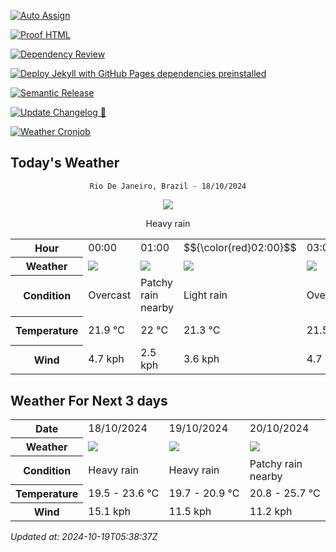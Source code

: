 [![Auto Assign](https://github.com/Fatal1tyBarucco/demo-repository/actions/workflows/auto-assign.yml/badge.svg)](https://github.com/Fatal1tyBarucco/demo-repository/actions/workflows/auto-assign.yml)

[![Proof HTML](https://github.com/Fatal1tyBarucco/demo-repository/actions/workflows/proof-html.yml/badge.svg)](https://github.com/Fatal1tyBarucco/demo-repository/actions/workflows/proof-html.yml)

[![Dependency Review](https://github.com/Fatal1tyBarucco/demo-repository/actions/workflows/dependency-review.yml/badge.svg)](https://github.com/Fatal1tyBarucco/demo-repository/actions/workflows/dependency-review.yml)

[![Deploy Jekyll with GitHub Pages dependencies preinstalled](https://github.com/Fatal1tyBarucco/demo-repository/actions/workflows/jekyll-gh-pages.yml/badge.svg)](https://github.com/Fatal1tyBarucco/demo-repository/actions/workflows/jekyll-gh-pages.yml)

[![Semantic Release](https://github.com/Fatal1tyBarucco/demo-repository/actions/workflows/release-main.yml/badge.svg)](https://github.com/Fatal1tyBarucco/demo-repository/actions/workflows/release-main.yml)

[![Update Changelog 🎉](https://github.com/Fatal1tyBarucco/demo-repository/actions/workflows/update-changelog.yml/badge.svg)](https://github.com/Fatal1tyBarucco/demo-repository/actions/workflows/update-changelog.yml)

[![Weather Cronjob](https://github.com/Fatal1tyBarucco/demo-repository/actions/workflows/update-weather.yml/badge.svg)](https://github.com/Fatal1tyBarucco/demo-repository/actions/workflows/update-weather.yml)

## Today's Weather
<div align="center">

`Rio De Janeiro, Brazil - 18/10/2024`

<img src="https://cdn.weatherapi.com/weather/64x64/day/308.png"/>

Heavy rain

</div>


<table>
    <tr>
        <th>Hour</th>
          <td>00:00</div>   <td>01:00</div>   <td>$${\color{red}02:00}$$</td>   <td>03:00</div>   <td>04:00</div>   <td>05:00</div>   <td>06:00</div>   <td>07:00</div>   <td>08:00</div>   <td>09:00</div>   <td>10:00</div>   <td>11:00</div>   <td>12:00</div>   <td>13:00</div>   <td>14:00</div>   <td>15:00</div>   <td>16:00</div>   <td>17:00</div>   <td>18:00</div>   <td>19:00</div>   <td>20:00</div>   <td>21:00</div>   <td>22:00</div>   <td>23:00</div> 
    </tr>
    <tr>
        <th>Weather</th>
        <td><img src="https://cdn.weatherapi.com/weather/64x64/night/122.png"></img></td><td><img src="https://cdn.weatherapi.com/weather/64x64/night/176.png"></img></td><td><img src="https://cdn.weatherapi.com/weather/64x64/night/296.png"></img></td><td><img src="https://cdn.weatherapi.com/weather/64x64/night/122.png"></img></td><td><img src="https://cdn.weatherapi.com/weather/64x64/night/119.png"></img></td><td><img src="https://cdn.weatherapi.com/weather/64x64/night/176.png"></img></td><td><img src="https://cdn.weatherapi.com/weather/64x64/day/116.png"></img></td><td><img src="https://cdn.weatherapi.com/weather/64x64/day/122.png"></img></td><td><img src="https://cdn.weatherapi.com/weather/64x64/day/266.png"></img></td><td><img src="https://cdn.weatherapi.com/weather/64x64/day/266.png"></img></td><td><img src="https://cdn.weatherapi.com/weather/64x64/day/296.png"></img></td><td><img src="https://cdn.weatherapi.com/weather/64x64/day/353.png"></img></td><td><img src="https://cdn.weatherapi.com/weather/64x64/day/296.png"></img></td><td><img src="https://cdn.weatherapi.com/weather/64x64/day/296.png"></img></td><td><img src="https://cdn.weatherapi.com/weather/64x64/day/266.png"></img></td><td><img src="https://cdn.weatherapi.com/weather/64x64/day/266.png"></img></td><td><img src="https://cdn.weatherapi.com/weather/64x64/day/266.png"></img></td><td><img src="https://cdn.weatherapi.com/weather/64x64/day/296.png"></img></td><td><img src="https://cdn.weatherapi.com/weather/64x64/night/302.png"></img></td><td><img src="https://cdn.weatherapi.com/weather/64x64/night/302.png"></img></td><td><img src="https://cdn.weatherapi.com/weather/64x64/night/302.png"></img></td><td><img src="https://cdn.weatherapi.com/weather/64x64/night/296.png"></img></td><td><img src="https://cdn.weatherapi.com/weather/64x64/night/302.png"></img></td><td><img src="https://cdn.weatherapi.com/weather/64x64/night/296.png"></img></td>
    </tr>
    <tr>
        <th>Condition</th>
        <td width="200px">Overcast </td><td width="200px">Patchy rain nearby</td><td width="200px">Light rain</td><td width="200px">Overcast </td><td width="200px">Cloudy </td><td width="200px">Patchy rain nearby</td><td width="200px">Partly Cloudy </td><td width="200px">Overcast </td><td width="200px">Light drizzle</td><td width="200px">Light drizzle</td><td width="200px">Light rain</td><td width="200px">Light rain shower</td><td width="200px">Light rain</td><td width="200px">Light rain</td><td width="200px">Light drizzle</td><td width="200px">Light drizzle</td><td width="200px">Light drizzle</td><td width="200px">Light rain</td><td width="200px">Moderate rain</td><td width="200px">Moderate rain</td><td width="200px">Moderate rain</td><td width="200px">Light rain</td><td width="200px">Moderate rain</td><td width="200px">Light rain</td>
    </tr>
    <tr>
        <th>Temperature</th>
        <td>21.9 °C</td><td>22 °C</td><td>21.3 °C</td><td>21.5 °C</td><td>21.5 °C</td><td>21.6 °C</td><td>22.3 °C</td><td>23.5 °C</td><td>23.6 °C</td><td>22.1 °C</td><td>21.5 °C</td><td>21.2 °C</td><td>21 °C</td><td>20.7 °C</td><td>20.4 °C</td><td>20.5 °C</td><td>20.3 °C</td><td>20 °C</td><td>19.9 °C</td><td>19.7 °C</td><td>19.6 °C</td><td>19.5 °C</td><td>19.5 °C</td><td>19.5 °C</td>
    </tr>
    <tr>
        <th>Wind</th>
        <td>4.7 kph</td><td>2.5 kph</td><td>3.6 kph</td><td>4.7 kph</td><td>5.8 kph</td><td>5 kph</td><td>2.5 kph</td><td>4.7 kph</td><td>5.8 kph</td><td>7.2 kph</td><td>7.6 kph</td><td>8.3 kph</td><td>10.4 kph</td><td>11.9 kph</td><td>13 kph</td><td>12.6 kph</td><td>13.3 kph</td><td>13.3 kph</td><td>14.4 kph</td><td>15.1 kph</td><td>14.8 kph</td><td>12.2 kph</td><td>10.8 kph</td><td>9 kph</td>
    </tr>
</table>


## Weather For Next 3 days


<table>
    <tr>
        <th>Date</th>
        <td>18/10/2024</td><td>19/10/2024</td><td>20/10/2024</td>
    </tr>
    <tr>
        <th>Weather</th>
        <td><img src="https://cdn.weatherapi.com/weather/64x64/day/308.png"></img></td><td><img src="https://cdn.weatherapi.com/weather/64x64/day/308.png"></img></td><td><img src="https://cdn.weatherapi.com/weather/64x64/day/176.png"></img></td>
    </tr>
    <tr>
        <th>Condition</th>
        <td width="200px">Heavy rain</td><td width="200px">Heavy rain</td><td width="200px">Patchy rain nearby</td>
    </tr>
    <tr>
        <th>Temperature</th>
        <td>19.5 -  23.6 °C</td><td>19.7 -  20.9 °C</td><td>20.8 -  25.7 °C</td>
    </tr>
    <tr>
        <th>Wind</th>
        <td>15.1 kph</td><td>11.5 kph</td><td>11.2 kph</td>
    </tr>
</table>


*Updated at: 2024-10-19T05:38:37Z*
